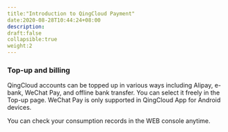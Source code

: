 ```yaml
---
title:"Introduction to QingCloud Payment"
date:2020-08-28T10:44:24+08:00
description:
draft:false
collapsible:true
weight:2
---
```



### Top-up and billing

QingCloud accounts can be topped up in various ways including Alipay, e-bank, WeChat Pay, and offline bank transfer. You can select it freely in the Top-up page. WeChat Pay is only supported in QingCloud App for Android devices.

You can check your consumption records in the WEB console anytime.
